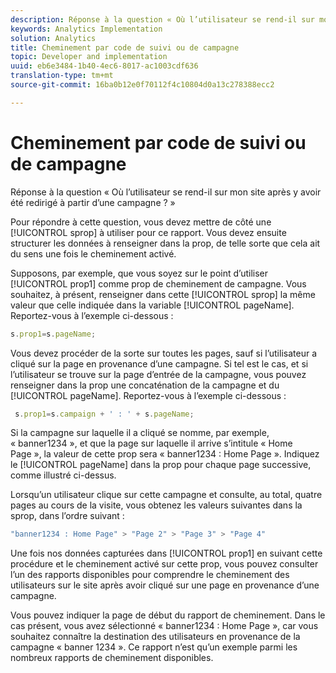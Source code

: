 ```yaml
---
description: Réponse à la question « Où l’utilisateur se rend-il sur mon site après y avoir été redirigé à partir d’une campagne ? »
keywords: Analytics Implementation
solution: Analytics
title: Cheminement par code de suivi ou de campagne
topic: Developer and implementation
uuid: eb6e3484-1b40-4ec6-8017-ac1003cdf636
translation-type: tm+mt
source-git-commit: 16ba0b12e0f70112f4c10804d0a13c278388ecc2

---
```



# Cheminement par code de suivi ou de campagne

Réponse à la question « Où l’utilisateur se rend-il sur mon site après y avoir été redirigé à partir d’une campagne ? »

Pour répondre à cette question, vous devez mettre de côté une [!UICONTROL sprop] à utiliser pour ce rapport. Vous devez ensuite structurer les données à renseigner dans la prop, de telle sorte que cela ait du sens une fois le cheminement activé.

Supposons, par exemple, que vous soyez sur le point d’utiliser [!UICONTROL prop1] comme prop de cheminement de campagne. Vous souhaitez, à présent, renseigner dans cette [!UICONTROL sprop] la même valeur que celle indiquée dans la variable [!UICONTROL pageName]. Reportez-vous à l’exemple ci-dessous :

```js
s.prop1=s.pageName;
```

Vous devez procéder de la sorte sur toutes les pages, sauf si l’utilisateur a cliqué sur la page en provenance d’une campagne. Si tel est le cas, et si l’utilisateur se trouve sur la page d’entrée de la campagne, vous pouvez renseigner dans la prop une concaténation de la campagne et du [!UICONTROL pageName]. Reportez-vous à l’exemple ci-dessous :

```js
 s.prop1=s.campaign + ' : ' + s.pageName;
```

Si la campagne sur laquelle il a cliqué se nomme, par exemple, « banner1234 », et que la page sur laquelle il arrive s’intitule « Home Page », la valeur de cette prop sera « banner1234 : Home Page ». Indiquez le [!UICONTROL pageName] dans la prop pour chaque page successive, comme illustré ci-dessus.

Lorsqu’un utilisateur clique sur cette campagne et consulte, au total, quatre pages au cours de la visite, vous obtenez les valeurs suivantes dans la sprop, dans l’ordre suivant :

```js
"banner1234 : Home Page" > "Page 2" > "Page 3" > "Page 4"
```

Une fois nos données capturées dans [!UICONTROL prop1] en suivant cette procédure et le cheminement activé sur cette prop, vous pouvez consulter l’un des rapports disponibles pour comprendre le cheminement des utilisateurs sur le site après avoir cliqué sur une page en provenance d’une campagne.

Vous pouvez indiquer la page de début du rapport de cheminement. Dans le cas présent, vous avez sélectionné « banner1234 : Home Page », car vous souhaitez connaître la destination des utilisateurs en provenance de la campagne « banner 1234 ». Ce rapport n’est qu’un exemple parmi les nombreux rapports de cheminement disponibles.
